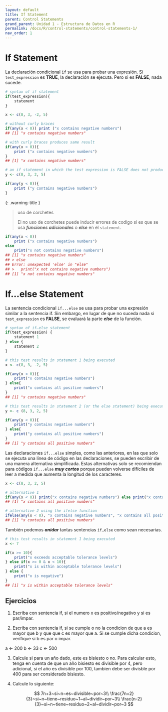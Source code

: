 ```yaml
---
layout: default
title: If Statement
parent: Control Statements
grand_parent: Unidad 1 - Estructura de Datos en R
permalink: /docs/R/control-statements/control-statements-1/
nav_order: 1
---
```


# If Statement

La declaración condicional `if` se usa para probar una expresión. Si `test_expression` es **TRUE**, la declaración se ejecuta. Pero si es **FALSE**, nada
sucede.

```r
# syntax of if statement
if(test_expression){
    statement
} 
```

```r
x <- c(8, 3, -2, 5)

# without curly braces
if(any(x < 0)) print ("x contains negative numbers")
## [1] "x contains negative numbers"

# with curly braces produces same result
if(any(x < 0)){
    print ("x contains negative numbers")
}
## [1] "x contains negative numbers"

# an if statement in which the test expression is FALSE does not produce any output
y <- c(8, 3, 2, 5)

if(any(y < 0)){
    print ("y contains negative numbers")
} 
```

{: .warning-title }
> uso de corchetes
>
> El no uso de corchetes puede inducir errores de codigo si es que se usa ***funciones adicionales*** o ***else*** en el `statement`.
```r
if(any(x < 0))
    print ("x contains negative numbers")
else
    print("x not contains negative numbers")
## [1] "x contains negative numbers"
## > else
## Error: unexpected 'else' in "else"
## >   print("x not contains negative numbers")
## [1] "x not contains negative numbers"
```

# If...else Statement

La sentencia condicional `if...else` se usa para probar una expresión similar a la sentencia if. Sin embargo, en lugar de que no suceda nada si `test_expression` es
**FALSE**, se evaluará la parte ***else*** de la función.

```r
# syntax of if…else statement
if(test_expression) {
    statement 1
} else {
    statement 2
} 
```

```r
# this test results in statement 1 being executed
x <- c(8, 3, -2, 5)

if(any(x < 0)){
    print("x contains negative numbers")
} else{
    print("x contains all positive numbers")
}
## [1] "x contains negative numbers"

# this test results in statement 2 (or the else statement) being executed
y <- c (8, 3, 2, 5)

if(any(y < 0)){
    print("y contains negative numbers")
} else{
    print("y contains all positive numbers")
}
## [1] "y contains all positive numbers"
```

Las declaraciones `if...else` simples, como las anteriores, en las que solo se ejecuta una línea de código en las declaraciones, se pueden escribir de una manera alternativa simplificada. Estas alternativas solo se recomiendan para códigos `if...else` ***muy cortos*** porque pueden volverse difíciles de leer a medida que aumenta la longitud de los caracteres.

```r
x <- c(8, 3, 2, 5)

# alternative 1
if(any(x < 0)) print("x contains negative numbers") else print("x contains all positive numbers")
## [1] "x contains all positive numbers"

# alternative 2 using the ifelse function
ifelse(any(x < 0), "x contains negative numbers", "x contains all positive numbers")
## [1] "x contains all positive numbers" 
```

También podemos ***anidar*** tantas sentencias `if…else` como sean necesarias.

```r
# this test results in statement 1 being executed
x <- 7

if(x >= 10){
    print("x exceeds acceptable tolerance levels")
} else if(x >= 0 & x < 10){
    print("x is within acceptable tolerance levels")
} else {
    print("x is negative")
}
## [1] "x is within acceptable tolerance levels"
```

## Ejercicios

1. Escriba con sentencia if, si el numero x es positivo/negativo y si es par/impar.

2. Escriba con sentencia if, si se cumple o no la condicion de que a es mayor que b y que que c es mayor que a. Si se cumple dicha condicion, verifique si b es par o impar.

a <- 200
b <- 33
c <- 500

3. Calcule si para un año dado, este es bisiesto o no. Para calcular esto, tenga en cuenta de que un año bisiesto es divisible por 4, pero adicional, si el año es divisible por 100, tambien debe ser divisble por 400 para ser considerado bisiesto.

4. Calcule lo siguiente:

$$ 
7n+3~si~n~es~divisible~por~3\\
\frac{7n+2}{3}~si~n~tiene~residuo~1~al~dividir~por~3\\
\frac{n-2}{3}~si~n~tiene~residuo~2~al~dividir~por~3 
 $$